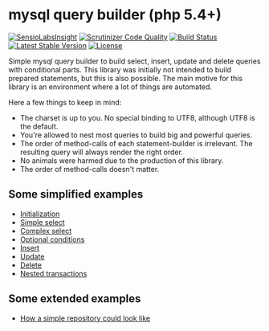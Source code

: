 mysql query builder (php 5.4+)
==============================

[![SensioLabsInsight](https://insight.sensiolabs.com/projects/a57881f2-af75-48b7-9f5f-e821cdb75d0c/mini.png)](https://insight.sensiolabs.com/projects/a57881f2-af75-48b7-9f5f-e821cdb75d0c)
[![Scrutinizer Code Quality](https://scrutinizer-ci.com/g/rkrx/php-mysql-query-builder/badges/quality-score.png?b=master)](https://scrutinizer-ci.com/g/rkrx/php-mysql-query-builder/?branch=master)
[![Build Status](https://travis-ci.org/rkrx/php-mysql-query-builder.svg)](https://travis-ci.org/rkrx/php-mysql-query-builder)
[![Latest Stable Version](https://poser.pugx.org/rkr/php-mysql-query-builder/v/stable)](https://packagist.org/packages/rkr/php-mysql-query-builder)
[![License](https://poser.pugx.org/rkr/php-mysql-query-builder/license)](https://packagist.org/packages/rkr/php-mysql-query-builder)

Simple mysql query builder to build select, insert, update and delete queries with conditional parts.
This library was initially not intended to build prepared statements, but this is also possible.
The main motive for this library is an environment where a lot of things are automated.

Here a few things to keep in mind:

* The charset is up to you. No special binding to UTF8, although UTF8 is the default.
* You're allowed to nest most queries to build big and powerful queries.
* The order of method-calls of each statement-builder is irrelevant. The resulting query will always render the right order.
* No animals were harmed due to the production of this library.
* The order of method-calls doesn't matter.

## Some simplified examples

* [Initialization](doc/initialization.md)
* [Simple select](doc/simple-select.md)
* [Complex select](doc/complex-select.md)
* [Optional conditions](doc/optional-conditions.md)
* [Insert](doc/insert.md)
* [Update](doc/update.md)
* [Delete](doc/delete.md)
* [Nested transactions](doc/nested-transactions.md)

## Some extended examples

* [How a simple repository could look like](doc/simple-repository.md)
